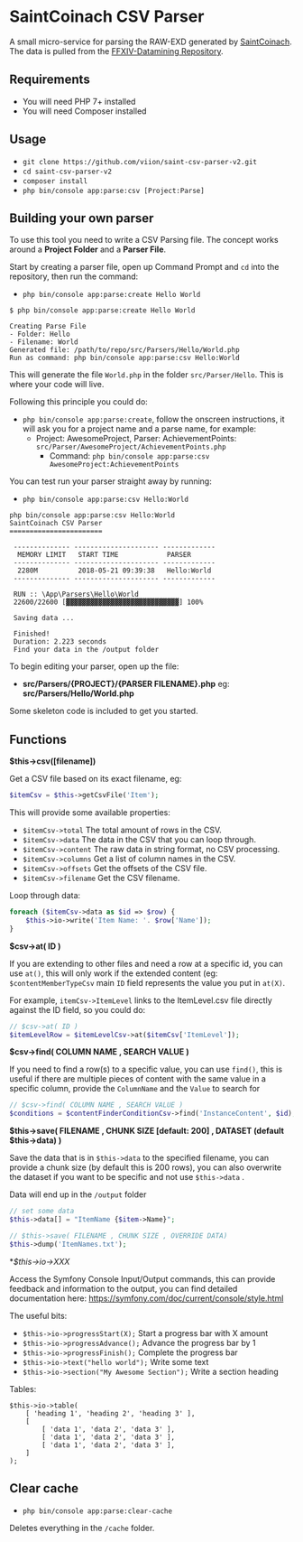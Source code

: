 
# SaintCoinach CSV Parser

A small micro-service for parsing the RAW-EXD generated by [SaintCoinach](https://github.com/ufx/SaintCoinach). The data is pulled from the [FFXIV-Datamining Repository](https://github.com/viion/ffxiv-datamining).  

## Requirements  
  
- You will need PHP 7+ installed  
- You will need Composer installed  
  
## Usage  
  
- `git clone https://github.com/viion/saint-csv-parser-v2.git`  
- `cd saint-csv-parser-v2`  
- `composer install`  
- `php bin/console app:parse:csv [Project:Parse]`  
  
## Building your own parser  
  
To use this tool you need to write a CSV Parsing file. The concept works around a **Project Folder** and a **Parser File**.  
  
Start by creating a parser file, open up Command Prompt and `cd` into the repository, then run the command:  
  
- `php bin/console app:parse:create Hello World`  
```  
$ php bin/console app:parse:create Hello World  
  
Creating Parse File  
- Folder: Hello  
- Filename: World  
Generated file: /path/to/repo/src/Parsers/Hello/World.php  
Run as command: php bin/console app:parse:csv Hello:World  
```  
  
This will generate the file `World.php` in the folder `src/Parser/Hello`. This is where your code will live.

Following this principle you could do:

- `php bin/console app:parse:create`, follow the onscreen instructions, it will ask you for a project name and a parse name, for example:
    - Project: AwesomeProject, Parser: AchievementPoints: `src/Parser/AwesomeProject/AchievementPoints.php` 
        - Command: `php bin/console app:parse:csv AwesomeProject:AchievementPoints`
  
You can test run your parser straight away by running:  
  
- `php bin/console app:parse:csv Hello:World`  
```  
php bin/console app:parse:csv Hello:World  
SaintCoinach CSV Parser
=======================

 -------------- --------------------- -------------
  MEMORY LIMIT   START TIME            PARSER
 -------------- --------------------- -------------
  2280M          2018-05-21 09:39:38   Hello:World
 -------------- --------------------- -------------

 RUN :: \App\Parsers\Hello\World
 22600/22600 [▓▓▓▓▓▓▓▓▓▓▓▓▓▓▓▓▓▓▓▓▓▓▓▓▓▓▓▓] 100%

 Saving data ...

 Finished!
 Duration: 2.223 seconds
 Find your data in the /output folder
```  
 
To begin editing your parser, open up the file:  
  
- **src/Parsers/{PROJECT}/{PARSER FILENAME}.php**  eg: **src/Parsers/Hello/World.php**  
  
Some skeleton code is included to get you started.

## Functions  
  
**$this->csv([filename])**  
  
Get a CSV file based on its exact filename, eg:  
  
```php  
$itemCsv = $this->getCsvFile('Item');  
```  

This will provide some available properties:

- `$itemCsv->total` The total amount of rows in the CSV.
- `$itemCsv->data` The data in the CSV that you can loop through.
- `$itemCsv->content` The raw data in string format, no CSV processing.
- `$itemCsv->columns` Get a list of column names in the CSV.
- `$itemCsv->offsets` Get the offsets of the CSV file.
- `$itemCsv->filename` Get the CSV filename.
  
Loop through data:  
  
```php  
foreach ($itemCsv->data as $id => $row) {  
    $this->io->write('Item Name: '. $row['Name']);
}  
```  
  
**$csv->at( ID )**  
  
If you are extending to other files and need a row at a specific id, you can use `at()`, this will only work if the extended content (eg: `$contentMemberTypeCsv` main `ID` field represents the value you put in `at(X)`.

For example, `itemCsv->ItemLevel` links to the ItemLevel.csv file directly against the ID field, so you could do:
  
```php  
// $csv->at( ID )
$itemLevelRow = $itemLevelCsv->at($itemCsv['ItemLevel']);  
```  
  
**$csv->find( COLUMN NAME , SEARCH VALUE )**  
  
If you need to find a row(s) to a specific value, you can use `find()`, this is useful if there are multiple pieces of content with the same value in a specific column, provide the `ColumnName` and the `Value` to search for
  
```php  
// $csv->find( COLUMN NAME , SEARCH VALUE )
$conditions = $contentFinderConditionCsv->find('InstanceContent', $id);  
```  
  
**$this->save( FILENAME , CHUNK SIZE [default: 200] , DATASET (default $this->data) )**  

Save the data that is in `$this->data` to the specified filename, you can provide a chunk size (by default this is 200 rows), you can also overwrite the dataset if you want to be specific and not use `$this->data`  .

Data will end up in the `/output` folder

```php
// set some data
$this->data[] = "ItemName {$item->Name}";

// $this->save( FILENAME , CHUNK SIZE , OVERRIDE DATA)
$this->dump('ItemNames.txt');  
```  
 
**$this->io->XXX*

Access the Symfony Console Input/Output commands, this can provide feedback and information to the output, you can find detailed documentation here: https://symfony.com/doc/current/console/style.html

The useful bits:

- `$this->io->progressStart(X);` Start a progress bar with X amount
- `$this->io->progressAdvance();` Advance the progress bar by 1
- `$this->io->progressFinish();` Complete the progress bar
- `$this->io->text("hello world");` Write some text
- `$this->io->section("My Awesome Section");` Write a section heading

Tables:

```
$this->io->table(
	[ 'heading 1', 'heading 2', 'heading 3' ],
	[
		[ 'data 1', 'data 2', 'data 3' ],
		[ 'data 1', 'data 2', 'data 3' ],
		[ 'data 1', 'data 2', 'data 3' ],
	]
);
```

  
## Clear cache  
  
- `php bin/console app:parse:clear-cache`

Deletes everything in the `/cache` folder.
